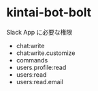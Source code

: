 # kintai-bot-bolt

Slack App に必要な権限

-   chat:write
-   chat:write.customize
-   commands
-   users.profile:read
-   users:read
-   users:read.email
